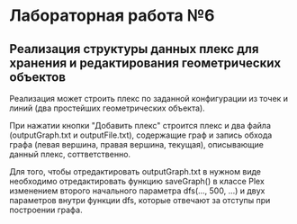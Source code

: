 # Лабораторная работа №6

Реализация структуры данных плекс для хранения и редактирования геометрических объектов
---------------------------------------------------------------------------------------

Реализация может строить плекс по заданной конфигурации из точек и линий (два простейших геометрических объекта). 

При нажатии кнопки "Добавить плекс" строится плекс и два файла (outputGraph.txt и outputFile.txt), содержащие граф и запись обхода графа (левая вершина, правая вершина, текущая), описывающие данный плекс, соттветственно.

Для того, чтобы отредактировать outputGraph.txt в нужном виде необходимо отредактировать функцию saveGraph() в классе Plex изменением второго начального параметра dfs(..., 500, ...) и двух параметров внутри функции dfs, которые отвечают за отступы при построении графа.